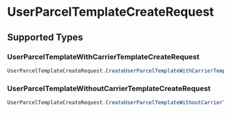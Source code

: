 # UserParcelTemplateCreateRequest


## Supported Types

### UserParcelTemplateWithCarrierTemplateCreateRequest

```csharp
UserParcelTemplateCreateRequest.CreateUserParcelTemplateWithCarrierTemplateCreateRequest(/* values here */);
```

### UserParcelTemplateWithoutCarrierTemplateCreateRequest

```csharp
UserParcelTemplateCreateRequest.CreateUserParcelTemplateWithoutCarrierTemplateCreateRequest(/* values here */);
```
